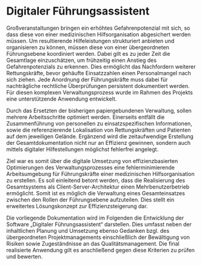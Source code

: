 # Digitaler Führungsassistent
Großveranstaltungen bringen ein erhöhtes Gefahrenpotenzial mit sich, so dass diese von einer medizinischen Hilfsorganisation abgesichert werden müssen. Um resultierende Hilfeleistungen strukturiert anbieten und organisieren zu können, müssen diese von einer übergeordneten Führungsebene koordiniert werden. Dabei gilt es zu jeder Zeit die Gesamtlage einzuschätzen, um frühzeitig einen Anstieg des Gefahrenpotenzials zu erkennen. Dies ermöglicht das Nachfordern weiterer Rettungskräfte, bevor gehäufte Einsatzzahlen einen Personalmangel nach sich ziehen. Jede Anordnung der Führungskräfte muss dabei für nachträgliche rechtliche Überprüfungen persistent dokumentiert werden. Für diesen komplexen Verwaltungsprozess wurde im Rahmen des Projekts eine unterstützende Anwendung entwickelt.

Durch das Ersetzten der bisherigen papiergebundenen Verwaltung, sollen mehrere Arbeitsschritte optimiert werden. Einerseits entfällt die Zusammenführung von personellen zu einsatzspezifischen Informationen, sowie die referenzierende Lokalisation von Rettungskräften und Patienten auf dem jeweiligen Gelände.  Ergänzend wird die zeitaufwendige Erstellung der Gesamtdokumentation nicht nur an Effizienz gewinnen, sondern auch mittels digitaler Hilfestellungen möglichst fehlerfrei angelegt.

Ziel war es somit über die digitale Umsetzung von effizienzbasierten Optimierungen des Verwaltungsprozesses eine fehlerminimierende Arbeitsumgebung für Führungskräfte einer medizinischen Hilfsorganisation zu erstellen. Es soll einleitend betont werden, dass die Realisierung des Gesamtsystems als Client-Server-Architektur einen Mehrbenutzerbetrieb ermöglicht. Somit ist es möglich die Verwaltung eines Gesamteinsatzes zwischen den Rollen der Führungsebene aufzuteilen. Dies stellt ein erweitertes Lösungskonzept zur Effizienzsteigerung dar.

Die vorliegende Dokumentation wird im Folgenden die Entwicklung der Software „Digitaler Führungsassistent“ darstellen. Dies umfasst neben der inhaltlichen Planung und Umsetzung ebenso Gedanken bzgl. des übergeordneten Projektmanagements einschließlich der Bewältigung von Risiken sowie Zugeständnisse an das Qualitätsmanagement. Die final realisierte Anwendung gilt es anschließend gegen diese Kriterien zu prüfen und bewerten.

